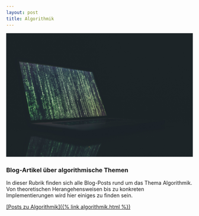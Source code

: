 ```yaml
---
layout: post
title: Algorithmik
---
```


![Prozessor](/public/pictures/algorithm.jpg)
### Blog-Artikel über algorithmische Themen
In dieser Rubrik finden sich alle Blog-Posts rund um das Thema Algorithmik. Von theoretischen Herangehensweisen bis zu konkreten Implementierungen wird hier einiges zu finden sein.

<ins>[Posts zu Algorithmik]({% link algorithmik.html %})</ins>